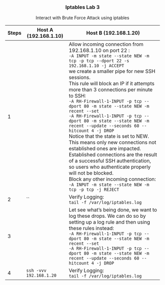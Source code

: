 <br />
<div align="center">
  <h3 align="center">Iptables Lab 3</h3>
  <p align="center">Interact with Brute Force Attack using iptables<br>
</div>


| Steps | Host A (192.168.1.10) | Host B (192.168.1.20) |
| --- | --- | --- |
|1| 						 | Allow incoming connection from 192.168.1.10 on port 22 :<br> `-A INPUT -m state --state NEW -m tcp -p tcp --dport 22 -s 192.168.1.10 -j ACCEPT` <br>we create a smaller pipe for new SSH sessions.<br>This rule will block an IP if it attempts more than 3 connections per minute to SSH:<br>`-A RH-Firewall-1-INPUT -p tcp --dport 80 -m state --state NEW -m recent --set`<br>`-A RH-Firewall-1-INPUT -p tcp --dport 80 -m state --state NEW -m recent --update --seconds 60 --hitcount 4 -j DROP`<br>Notice that the state is set to NEW. This means only new connections not established ones are impacted. Established connections are the result of a successful SSH authentication, so users who authenticate properly will not be blocked.<br>Block any other incoming connection: <br> `-A INPUT -m state --state NEW -m tcp -p tcp -j REJECT`|
|2| `` | Verify Logging: <br>`tail -f /var/log/iptables.log ` |
|3||Let see what’s being done, we want to log these drops. We can do so by setting up a log rule and then using these rules instead:<br>`-A RH-Firewall-1-INPUT -p tcp --dport 80 -m state --state NEW -m recent --set`<br>`-A RH-Firewall-1-INPUT -p tcp --dport 80 -m state --state NEW -m recent --update --seconds 60 --hitcount 4 -j DROP`<br>|
|4| `ssh -vvv 192.168.1.20` | Verify Logging: <br>`tail -f /var/log/iptables.log ` |
